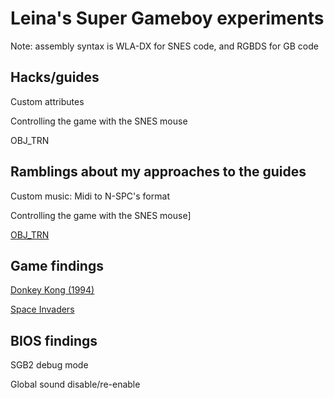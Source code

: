 # Leina's Super Gameboy experiments

Note: assembly syntax is WLA-DX for SNES code, and RGBDS for GB code

## Hacks/guides

Custom attributes

Controlling the game with the SNES mouse

OBJ_TRN

## Ramblings about my approaches to the guides

Custom music: Midi to N-SPC's format

Controlling the game with the SNES mouse]

[OBJ_TRN](obj_trn.md)

## Game findings

[Donkey Kong (1994)](dk94.md)

[Space Invaders](spaceInvaders.md)

## BIOS findings

SGB2 debug mode

Global sound disable/re-enable
